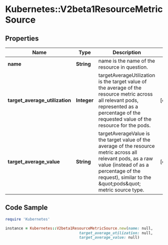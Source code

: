 # Kubernetes::V2beta1ResourceMetricSource

## Properties

Name | Type | Description | Notes
------------ | ------------- | ------------- | -------------
**name** | **String** | name is the name of the resource in question. | 
**target_average_utilization** | **Integer** | targetAverageUtilization is the target value of the average of the resource metric across all relevant pods, represented as a percentage of the requested value of the resource for the pods. | [optional] 
**target_average_value** | **String** | targetAverageValue is the target value of the average of the resource metric across all relevant pods, as a raw value (instead of as a percentage of the request), similar to the \&quot;pods\&quot; metric source type. | [optional] 

## Code Sample

```ruby
require 'Kubernetes'

instance = Kubernetes::V2beta1ResourceMetricSource.new(name: null,
                                 target_average_utilization: null,
                                 target_average_value: null)
```


